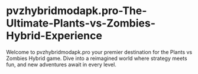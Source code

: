 # pvzhybridmodapk.pro-The-Ultimate-Plants-vs-Zombies-Hybrid-Experience
Welcome to pvzhybridmodapk.pro your premier destination for the Plants vs Zombies Hybrid game. Dive into a reimagined world where strategy meets fun, and new adventures await in every level.
